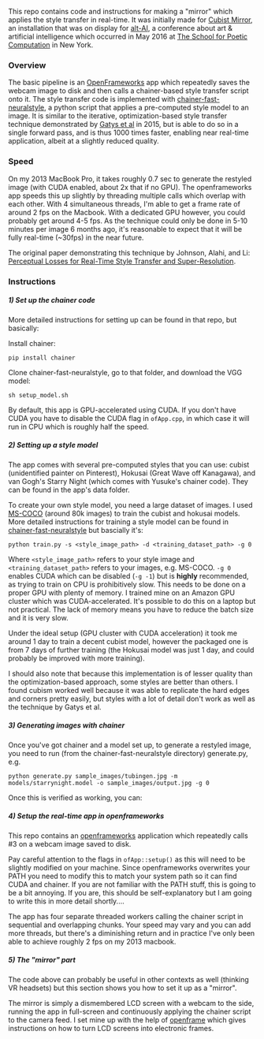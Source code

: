 This repo contains code and instructions for making a "mirror" which applies the style transfer in real-time. It was initially made for [Cubist Mirror](https://vimeo.com/167910860), an installation that was on display for [alt-AI](alt-ai.net), a conference about art & artificial intelligence which occurred in May 2016 at [The School for Poetic Computation](http://www.sfpc.io) in New York. 

### Overview

The basic pipeline is an [OpenFrameworks](openframeworks.cc) app which repeatedly saves the webcam image to disk and then calls a chainer-based style transfer script onto it. The style transfer code is implemented with [chainer-fast-neuralstyle](https://github.com/yusuketomoto/chainer-fast-neuralstyle), a python script that applies a pre-computed style model to an image. It is similar to the iterative, optimization-based style transfer technique demonstrated by [Gatys et al](http://arxiv.org/abs/1508.06576) in 2015, but is able to do so in a single forward pass, and is thus 1000 times faster, enabling near real-time application, albeit at a slightly reduced quality.

### Speed

On my 2013 MacBook Pro, it takes roughly 0.7 sec to generate the restyled image (with CUDA enabled, about 2x that if no GPU). The openframeworks app speeds this up slightly by threading multiple calls which overlap with each other. With 4 simultaneous threads, I'm able to get a frame rate of around 2 fps on the Macbook. With a dedicated GPU however, you could probably get around 4-5 fps. As the technique could only be done in 5-10 minutes per image 6 months ago, it's reasonable to expect that it will be fully real-time (~30fps) in the near future.

The original paper demonstrating this technique by Johnson, Alahi, and Li: [Perceptual Losses for Real-Time Style Transfer and Super-Resolution](arxiv.org/abs/1603.08155).

### Instructions

##### 1) Set up the chainer code

More detailed instructions for setting up can be found in that repo, but basically:

Install chainer:

    pip install chainer

Clone chainer-fast-neuralstyle, go to that folder, and download the VGG model:

    sh setup_model.sh

By default, this app is GPU-accelerated using CUDA. If you don't have CUDA you have to disable the CUDA flag in `ofApp.cpp`, in which case it will run in CPU which is roughly half the speed.

##### 2) Setting up a style model

The app comes with several pre-computed styles that you can use: cubist (unidentified painter on Pinterest), Hokusai (Great Wave off Kanagawa), and van Gogh's Starry Night (which comes with Yusuke's chainer code). They can be found in the app's data folder.

To create your own style model, you need a large dataset of images. I used [MS-COCO](http://mscoco.org/dataset/#download) (around 80k images) to train the cubist and hokusai models. More detailed instructions for training a style model can be found in [chainer-fast-neuralstyle](https://github.com/yusuketomoto/chainer-fast-neuralstyle) but bascially it's:

    python train.py -s <style_image_path> -d <training_dataset_path> -g 0 

Where `<style_image_path>` refers to your style image and `<training_dataset_path>` refers to your images, e.g. MS-COCO. `-g 0` enables CUDA which can be disabled (`-g -1`) but is **highly** recommended, as trying to train on CPU is prohibitively slow. This needs to be done on a proper GPU with plenty of memory. I trained mine on an Amazon GPU cluster which was CUDA-accelerated. It's possible to do this on a laptop but not practical. The lack of memory means you have to reduce the batch size and it is very slow. 

Under the ideal setup (GPU cluster with CUDA acceleration) it took me around 1 day to train a decent cubist model, however the packaged one is from 7 days of further training (the Hokusai model was just 1 day, and could probably be improved with more training).

I should also note that because this implementation is of lesser quality than the optimization-based approach, some styles are better than others. I found cubism worked well because it was able to replicate the hard edges and corners pretty easily, but styles with a lot of detail don't work as well as the technique by Gatys et al.

##### 3) Generating images with chainer

Once you've got chainer and a model set up, to generate a restyled image, you need to run (from the chainer-fast-neuralstyle directory) generate.py, e.g.

    python generate.py sample_images/tubingen.jpg -m models/starrynight.model -o sample_images/output.jpg -g 0

Once this is verified as working, you can:

##### 4) Setup the real-time app in openframeworks

This repo contains an [openframeworks](http://www.openframeworks.cc) application which repeatedly calls #3 on a webcam image saved to disk. 

Pay careful attention to the flags in `ofApp::setup()` as this will need to be slightly modified on your machine. Since openframeworks overwrites your PATH you need to modify this to match your system path so it can find CUDA and chainer. If you are not familiar with the PATH stuff, this is going to be a bit annoying. If you are, this should be self-explanatory but I am going to write this in more detail shortly....

The app has four separate threaded workers calling the chainer script in sequential and overlapping chunks. Your speed may vary and you can add more threads, but there's a diminishing return and in practice I've only been able to achieve roughly 2 fps on my 2013 macbook.

##### 5) The "mirror" part

The code above can probably be useful in other contexts as well (thinking VR headsets) but this section shows you how to set it up as a "mirror".  

The mirror is simply a dismembered LCD screen with a webcam to the side, running the app in full-screen and continuously applying the chainer script to the camera feed. I set mine up with the help of [openframe](http://openframe.io) which gives instructions on how to turn LCD screens into electronic frames.